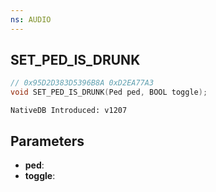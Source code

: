 ```yaml
---
ns: AUDIO
---
```

## SET_PED_IS_DRUNK

```c
// 0x95D2D383D5396B8A 0xD2EA77A3
void SET_PED_IS_DRUNK(Ped ped, BOOL toggle);
```

```
NativeDB Introduced: v1207
```

## Parameters
* **ped**:
* **toggle**:
